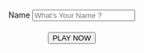 <html>
  <head>
    <link rel="stylesheet" href="./node_modules/nes.css/css/nes.min.css">
    <link href="https://fonts.googleapis.com/css?family=Press+Start+2P" rel="stylesheet">
    <style>
    body {
        display: flex;
        justify-content: center;
        align-items: center;
        height: 100vh;
        margin: 0;
    }
    section {
        text-align: center;
    }
    .nes-field {
        margin-bottom: 20px;
    }
    </style>
  </head>
  <body> 
  <section >
        <div class="nes-field is-inline">
            <label for="error_field">Name</label>
                <input type="text" id="error_field" class="nes-input is-error" id="nameInput" placeholder="What's Your Name ?">
        </div>
      <!--<a class="nes-btn is-error" href="{{ site.baseurl }}/story" id="myButton">PLAY NOW</a>-->
      <button class="nes-btn is-error" onclick="saveName(); window.location.href='{{ site.baseurl }}/story'">PLAY NOW</button>
    </section>
      <audio id="hoverSound" src="audio/sfx/start.mp3"></audio>
    <script>
      var hoverSound = document.getElementById("hoverSound");
      var myButton = document.getElementById("myButton");
      var inputField = document.getElementById("error_field");
      myButton.addEventListener("mouseenter", playHoverSound);
      myButton.addEventListener("click", saveInputValue);
      function playHoverSound() {
        hoverSound.currentTime = 0; // Reset the playback position to the beginning
        hoverSound.play();
      }
      function saveInputValue(event) {
        event.preventDefault();
        var name = inputField.value;
        // Send the data to the server
        var xhr = new XMLHttpRequest();
        xhr.open("POST", "/save-name", true);
        xhr.setRequestHeader("Content-Type", "application/json");
        xhr.onreadystatechange = function () {
          if (xhr.readyState === XMLHttpRequest.DONE && xhr.status === 200) {
            // Handle the server response here
            console.log(xhr.responseText);
            // Redirect to the next page
            window.location.href = "{{ site.baseurl }}/story";
          }
        };
        xhr.send(JSON.stringify({ name: name }));
      }
      // function saveName() {
      //   var nameInput = document.getElementById("nameInput");
      //   var name = nameInput.value;
      //   localStorage.setItem("name", name);
      //   alert("Name saved to local storage: " + name);
      //   // Redirect to the next page with the name as a query parameter
      //   window.location.href = "{{ site.baseurl }}/story?name=" + encodeURIComponent(name);
      // }
      // // Load the saved name from local storage on page load
      // window.onload = function() {
      //   var savedName = localStorage.getItem("name");
      //   if (savedName) {
      //     var nameInput = document.getElementById("nameInput");
      //     nameInput.value = savedName;
      //   }
      // };
        function saveName() {
            var name = document.getElementById("nameInput").value;
            localStorage.setItem("userName", name);
            window.location.href = "page2.html";
        }
    </script>
  </body>
</html>
